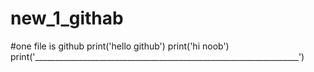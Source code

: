 # new_1_githab
#one file is github
print('hello github')
print('hi noob')
print('__________________________________________________________________')
